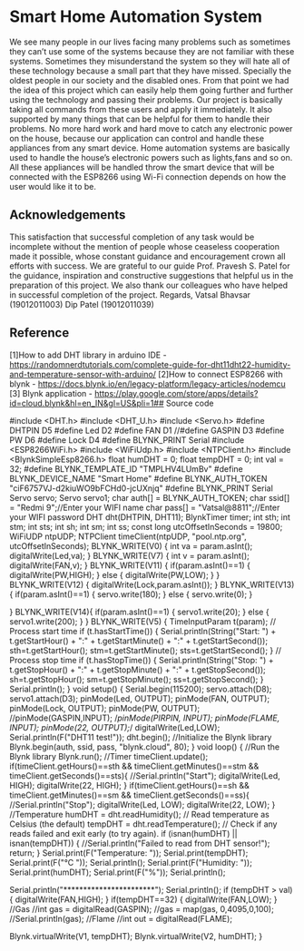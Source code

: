 
# Smart Home Automation System

We see many people in our lives facing many problems such as sometimes they can’t use some of 
the systems because they are not familiar with these systems. Sometimes they misunderstand the 
system so they will hate all of these technology because a small part that they have missed.
Specially the oldest people in our society and the disabled ones.
From that point we had the idea of this project which can easily help them going further and further 
using the technology and passing their problems.
Our project is basically taking all commands from these users and apply it immediately. It also 
supported by many things that can be helpful for them to handle their problems.
No more hard work and hard move to catch any electronic power on the house, because our 
application can control and handle these appliances from any smart device.
Home automation systems are basically used to handle the house’s electronic powers such as 
lights,fans and so on. All these appliances will be handled throw the smart device that will be 
connected with the ESP8266 using Wi-Fi connection depends on how the user would like it to be. 


## Acknowledgements

This satisfaction that successful completion of any task would be incomplete without the 
mention of people whose ceaseless cooperation made it possible, whose constant guidance 
and encouragement crown all efforts with success. We are grateful to our guide Prof. 
Pravesh S. Patel for the guidance, inspiration and constructive suggestions that helpful us 
in the preparation of this project. We also thank our colleagues who have helped in successful 
completion of the project.
Regards,
Vatsal Bhavsar
(19012011003)
Dip Patel
(19012011039)
## Reference

[1]How to add DHT library in arduino IDE - https://randomnerdtutorials.com/complete-guide-for-dht11dht22-humidity-and-temperature-sensor-with-arduino/
 [2]How to connect ESP8266 with blynk - https://docs.blynk.io/en/legacy-platform/legacy-articles/nodemcu
[3] Blynk application - https://play.google.com/store/apps/details?id=cloud.blynk&hl=en_IN&gl=US&pli=1## Source code

#include <DHT.h>
#include <DHT_U.h>
#include <Servo.h>
#define DHTPIN D5
#define Led D2
#define FAN D1
//#define GASPIN D3
#define PW D6
#define Lock D4
#define BLYNK_PRINT Serial
#include <ESP8266WiFi.h>
#include <WiFiUdp.h>
#include <NTPClient.h>
#include <BlynkSimpleEsp8266.h>
float humDHT = 0;
float tempDHT = 0;
int val = 32;
#define BLYNK_TEMPLATE_ID "TMPLHV4LUmBv"
#define BLYNK_DEVICE_NAME "Smart Home"
#define BLYNK_AUTH_TOKEN "ciF6757VJ-d2kiuWO9bFCHd0-jcUXnjq"
#define BLYNK_PRINT Serial
Servo servo;
Servo servo1;
char auth[] = BLYNK_AUTH_TOKEN;
char ssid[] = "Redmi 9";//Enter your WIFI name
char pass[] = "Vatsal@8811";//Enter your WIFI password
DHT dht(DHTPIN, DHT11);
BlynkTimer timer;
int sth;
int stm;
int sts;
int sh;
int sm;
int ss;
const long utcOffsetInSeconds = 19800;
WiFiUDP ntpUDP;
NTPClient timeClient(ntpUDP, "pool.ntp.org", utcOffsetInSeconds);
BLYNK_WRITE(V0)
{
 int va = param.asInt();
 digitalWrite(Led,va);
}
BLYNK_WRITE(V7)
{
 int v = param.asInt();
 digitalWrite(FAN,v);
}
BLYNK_WRITE(V11)
{
 if(param.asInt()==1)
 {
 digitalWrite(PW,HIGH);
 }
 else
 {
 digitalWrite(PW,LOW);
 }
}
BLYNK_WRITE(V12)
{
 digitalWrite(Lock,param.asInt());
}
BLYNK_WRITE(V13){
if(param.asInt()==1)
 {
 servo.write(180);
 }
 else
 {
 servo.write(0);
 } 
 
}
BLYNK_WRITE(V14){
 if(param.asInt()==1)
 {
 servo1.write(20);
 }
 else
 {
 servo1.write(200);
 }
}
BLYNK_WRITE(V5) {
 TimeInputParam t(param);
 // Process start time
 if (t.hasStartTime())
 {
 Serial.println(String("Start: ") +
 t.getStartHour() + ":" +
 t.getStartMinute() + ":" +
 t.getStartSecond());
 sth=t.getStartHour();
 stm=t.getStartMinute();
 sts=t.getStartSecond();
 }
 // Process stop time
 if (t.hasStopTime())
 {
 Serial.println(String("Stop: ") +
 t.getStopHour() + ":" +
 t.getStopMinute() + ":" +
 t.getStopSecond());
 sh=t.getStopHour();
 sm=t.getStopMinute();
 ss=t.getStopSecond();
 }
 Serial.println();
}
void setup() {
 Serial.begin(115200);
 servo.attach(D8);
 servo1.attach(D3);
 pinMode(Led, OUTPUT);
 pinMode(FAN, OUTPUT);
 pinMode(Lock, OUTPUT);
 pinMode(PW, OUTPUT);
 //pinMode(GASPIN,INPUT);
 /*pinMode(PIRPIN, INPUT);
 pinMode(FLAME, INPUT);
 pinMode(22, OUTPUT);*/
 digitalWrite(Led,LOW);
 Serial.println(F("DHT11 test!"));
 dht.begin();
 //Initialize the Blynk library
 Blynk.begin(auth, ssid, pass, "blynk.cloud", 80);
}
void loop() {
 //Run the Blynk library
 Blynk.run();
 //Timer
 timeClient.update();
 if(timeClient.getHours()==sth && timeClient.getMinutes()==stm && 
timeClient.getSeconds()==sts){
 //Serial.println("Start");
 digitalWrite(Led, HIGH);
 digitalWrite(22, HIGH);
 }
 if(timeClient.getHours()==sh && timeClient.getMinutes()==sm && 
timeClient.getSeconds()==ss){
 //Serial.println("Stop");
 digitalWrite(Led, LOW);
 digitalWrite(22, LOW);
 }
 //Temperature
 humDHT = dht.readHumidity();
 // Read temperature as Celsius (the default)
 tempDHT = dht.readTemperature();
 // Check if any reads failed and exit early (to try again).
 if (isnan(humDHT) || isnan(tempDHT))
 {
 //Serial.println("Failed to read from DHT sensor!");
 return;
 }
 Serial.print(F("Temperature: "));
 Serial.print(tempDHT);
 Serial.print(F("°C "));
 Serial.println();
 Serial.print(F("Humidity: "));
 Serial.print(humDHT);
 Serial.print(F("%"));
 Serial.println();
 
 Serial.println("***********************");
 Serial.println();
 if (tempDHT > val)
 {
 digitalWrite(FAN,HIGH);
 }
 if(tempDHT==32)
 {
 digitalWrite(FAN,LOW);
 }
 //Gas
 //int gas = digitalRead(GASPIN);
 //gas = map(gas, 0,4095,0,100);
 //Serial.println(gas);
 //Flame
 //int out = digitalRead(FLAME);
 
 Blynk.virtualWrite(V1, tempDHT);
 Blynk.virtualWrite(V2, humDHT);
}
